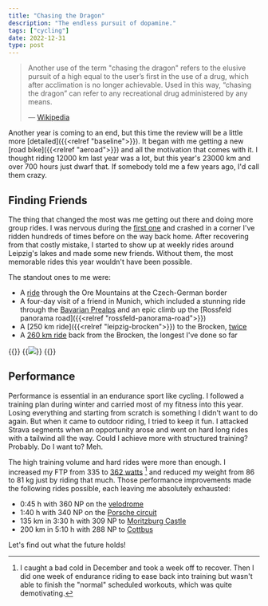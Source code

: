 ```yaml
---
title: "Chasing the Dragon"
description: "The endless pursuit of dopamine."
tags: ["cycling"]
date: 2022-12-31
type: post
---
```

> Another use of the term "chasing the dragon" refers to the elusive pursuit of a high equal to the user’s first in the use of a drug, which after acclimation is no longer achievable. Used in this way, “chasing the dragon” can refer to any recreational drug administered by any means.
>
> &mdash; [Wikipedia](https://en.wikipedia.org/wiki/Chasing_the_dragon)

Another year is coming to an end, but this time the review will be a little more [detailed]({{<relref "baseline">}}). It began with me getting a new [road bike]({{<relref "aeroad">}}) and all the motivation that comes with it. I thought riding 12000 km last year was a lot, but this year's 23000 km and over 700 hours just dwarf that. If somebody told me a few years ago, I'd call them crazy.

## Finding Friends
The thing that changed the most was me getting out there and doing more group rides. I was nervous during the [first one](https://www.strava.com/activities/7065053419) and crashed in a corner I've ridden hundreds of times before on the way back home. After recovering from that costly mistake, I started to show up at weekly rides around Leipzig's lakes and made some new friends. Without them, the most memorable rides this year wouldn't have been possible.

The standout ones to me were:

- A [ride](https://www.strava.com/activities/7593182003) through the Ore Mountains at the  Czech-German border
- A four-day visit of a friend in Munich, which included a stunning ride through the [Bavarian Prealps](https://www.strava.com/activities/7290927694) and an epic climb up the [Rossfeld panorama road]({{<relref "rossfeld-panorama-road">}})
- A [250 km ride]({{<relref "leipzig-brocken">}}) to the Brocken, [twice](https://www.strava.com/activities/7403550389)
- A [260 km ride](https://www.strava.com/activities/7560351593) back from the Brocken, the longest I've done so far

{{<escape>}}
  {{<image src="img/lake-walchen.jpg" caption="Lake Walchen, one of the deepest and largest alpine lakes in Germany">}}
{{</escape>}}

## Performance
Performance is essential in an endurance sport like cycling. I followed a training plan during winter and carried most of my fitness into this year. Losing everything and starting from scratch is something I didn't want to do again. But when it came to outdoor riding, I tried to keep it fun. I attacked Strava segments when an opportunity arose and went on hard long rides with a tailwind all the way. Could I achieve more with structured training? Probably. Do I want to? Meh.

The high training volume and hard rides were more than enough. I increased my FTP from 335 to [362 watts](https://www.strava.com/activities/8126583881) [^1] and reduced my weight from 86 to 81 kg just by riding that much. Those performance improvements made the following rides possible, each leaving me absolutely exhausted:

[^1]: I caught a bad cold in December and took a week off to recover. Then I did one week of endurance riding to ease back into training but wasn't able to finish the "normal" scheduled workouts, which was quite demotivating.

- 0:45 h with 360 NP on the [velodrome](https://www.strava.com/activities/7851082063)
- 1:40 h with 340 NP on the [Porsche circuit](https://www.strava.com/activities/7765341254)
- 135 km in 3:30 h with 309 NP to [Moritzburg Castle](https://www.strava.com/activities/7930747324)
- 200 km in 5:10 h with 288 NP to [Cottbus](https://www.strava.com/activities/8058129953)

Let's find out what the future holds!
